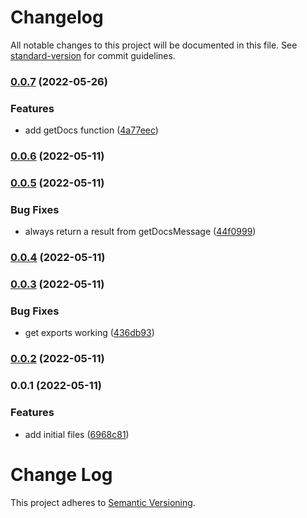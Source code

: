 # Changelog

All notable changes to this project will be documented in this file. See [standard-version](https://github.com/conventional-changelog/standard-version) for commit guidelines.

### [0.0.7](https://github.com/calebdwilliams/postcss-style-docs/compare/v0.0.6...v0.0.7) (2022-05-26)


### Features

* add getDocs function ([4a77eec](https://github.com/calebdwilliams/postcss-style-docs/commit/4a77eec4354fe2a280b23c1c2f5fcb4289ca4ebc))

### [0.0.6](https://github.com/calebdwilliams/postcss-style-docs/compare/v0.0.5...v0.0.6) (2022-05-11)

### [0.0.5](https://github.com/calebdwilliams/postcss-style-docs/compare/v0.0.4...v0.0.5) (2022-05-11)


### Bug Fixes

* always return a result from getDocsMessage ([44f0999](https://github.com/calebdwilliams/postcss-style-docs/commit/44f09990cef0aec9099f84d40a139319346b6679))

### [0.0.4](https://github.com/calebdwilliams/postcss-style-docs/compare/v0.0.3...v0.0.4) (2022-05-11)

### [0.0.3](https://github.com/calebdwilliams/postcss-style-docs/compare/v0.0.2...v0.0.3) (2022-05-11)


### Bug Fixes

* get exports working ([436db93](https://github.com/calebdwilliams/postcss-style-docs/commit/436db93dd3a4690c4b59b6367275cf1805fe77bc))

### [0.0.2](https://github.com/calebdwilliams/postcss-style-docs/compare/v0.0.1...v0.0.2) (2022-05-11)

### 0.0.1 (2022-05-11)


### Features

* add initial files ([6968c81](https://github.com/calebdwilliams/postcss-style-docs/commit/6968c815ddbe160f8ea0ebe99523d7e48caa82a7))

# Change Log

This project adheres to [Semantic Versioning](http://semver.org/).
